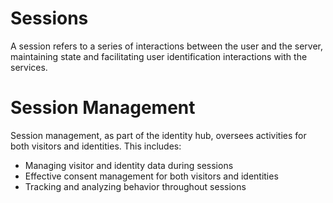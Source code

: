 # Sessions

A session refers to a series of interactions between the user and the server, maintaining state and facilitating user identification interactions with the services.

# Session Management

Session management, as part of the identity hub, oversees activities for both visitors and identities. This includes:

- Managing visitor and identity data during sessions
- Effective consent management for both visitors and identities
- Tracking and analyzing behavior throughout sessions

